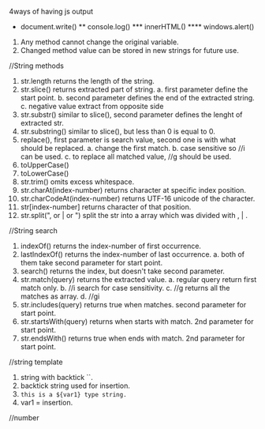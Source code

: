 4ways of having js output
* document.write()
** console.log()
*** innerHTML()
**** windows.alert()


1. Any method cannot change the original variable.
2. Changed method value can be stored in new strings for future use.


//String methods
1. str.length returns the length of the string.
2. str.slice() returns extracted part of string.
    a. first parameter define the start point.
    b. second parameter defines the end of the extracted string.
    c. negative value extract from opposite side
3. str.substr() similar to slice(), second parameter defines the lenght of extracted str.
4. str.substring() similar to slice(), but less than 0 is equal to 0.
5. replace(), first parameter is search value, second one is with what should be replaced.
    a. change the first match.
    b. case sensitive so //i can be used.
    c. to replace all matched value, //g should be used.
6. toUpperCase()
7. toLowerCase()
9. str.trim() omits excess whitespace.
10. str.charAt(index-number) returns character at specific index position.
11. str.charCodeAt(index-number) returns UTF-16 unicode of the character.
12. str[index-number] returns character of that position.
13. str.split(", or | or  ") split the str into a array which was divided with , | <space>.


//String search
1. indexOf() returns the index-number of first occurrence.
2. lastIndexOf() returns the index-number of last occurrence.
    a. both of them take second parameter for start point.
3. search() returns the index, but doesn't take second parameter.
4. str.match(query) returns the extracted value.
    a. regular query return first match only.
    b. //i search for case sensitivity.
    c. //g returns all the matches as array.
    d. //gi
5. str.includes(query) returns true when matches. second parameter for start point.
6. str.startsWith(query) returns when starts with match. 2nd parameter for start point.
7. str.endsWith() returns true when ends with match. 2nd parameter for start point.


//string template
1. string with backtick ``.
2. backtick string used for insertion.
3. `this is a ${var1} type string.`
4. var1 = insertion.







//number

